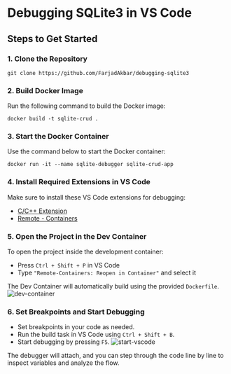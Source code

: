 # Debugging SQLite3 in VS Code

## Steps to Get Started

### 1. Clone the Repository
```git clone https://github.com/FarjadAkbar/debugging-sqlite3```



### 2. Build Docker Image
Run the following command to build the Docker image:

```docker build -t sqlite-crud .```


### 3. Start the Docker Container
Use the command below to start the Docker container:

```docker run -it --name sqlite-debugger sqlite-crud-app```


### 4. Install Required Extensions in VS Code
Make sure to install these VS Code extensions for debugging:

- [C/C++ Extension](https://marketplace.visualstudio.com/items?itemName=ms-vscode.cpptools)
- [Remote - Containers](https://marketplace.visualstudio.com/items?itemName=ms-vscode-remote.remote-containers)

### 5. Open the Project in the Dev Container
To open the project inside the development container:

- Press `Ctrl + Shift + P` in VS Code
- Type `"Remote-Containers: Reopen in Container"` and select it

The Dev Container will automatically build using the provided `Dockerfile`.
![dev-container](image.png)

### 6. Set Breakpoints and Start Debugging
- Set breakpoints in your code as needed.
- Run the build task in VS Code using `Ctrl + Shift + B`.
- Start debugging by pressing `F5`.
![start-vscode](image-1.png)

The debugger will attach, and you can step through the code line by line to inspect variables and analyze the flow.
